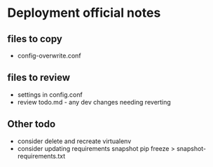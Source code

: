 # Deployment official notes

## files to copy
* config-overwrite.conf

## files to review
* settings in config.conf
* review todo.md - any dev changes needing reverting

## Other todo
* consider delete and recreate virtualenv   
* consider updating requirements snapshot pip freeze > snapshot-requirements.txt